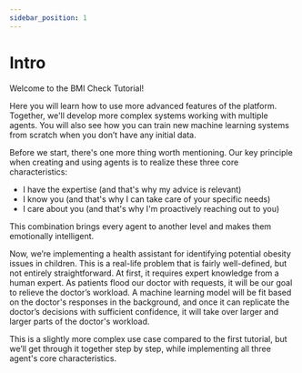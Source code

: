 ```yaml
---
sidebar_position: 1
---
```


# Intro

Welcome to the BMI Check Tutorial!

Here you will learn how to use more advanced features of the platform. Together, we'll develop more complex systems working with multiple agents.
You will also see how you can train new machine learning systems from scratch when you don’t have any initial data. 

Before we start, there's one more thing worth mentioning. Our key principle when creating and using agents is to realize these three core characteristics:
- I have the expertise (and that's why my advice is relevant)
- I know you (and that's why I can take care of your specific needs)
- I care about you (and that's why I'm proactively reaching out to you)

This combination brings every agent to another level and makes them emotionally intelligent. 

Now, we’re implementing a health assistant for identifying potential obesity issues in children. This is a real-life problem that is fairly well-defined, but not entirely straightforward.
At first, it requires expert knowledge from a human expert. As patients flood our doctor with requests, it will be our goal to relieve the doctor’s workload. 
A machine learning model will be fit based on the doctor's responses in the background, and once it can replicate the doctor’s decisions with sufficient confidence, 
it will take over larger and larger parts of the doctor's workload.


This is a slightly more complex use case compared to the first tutorial, but we’ll get through it together step by step,
while implementing all three agent's core characteristics.
